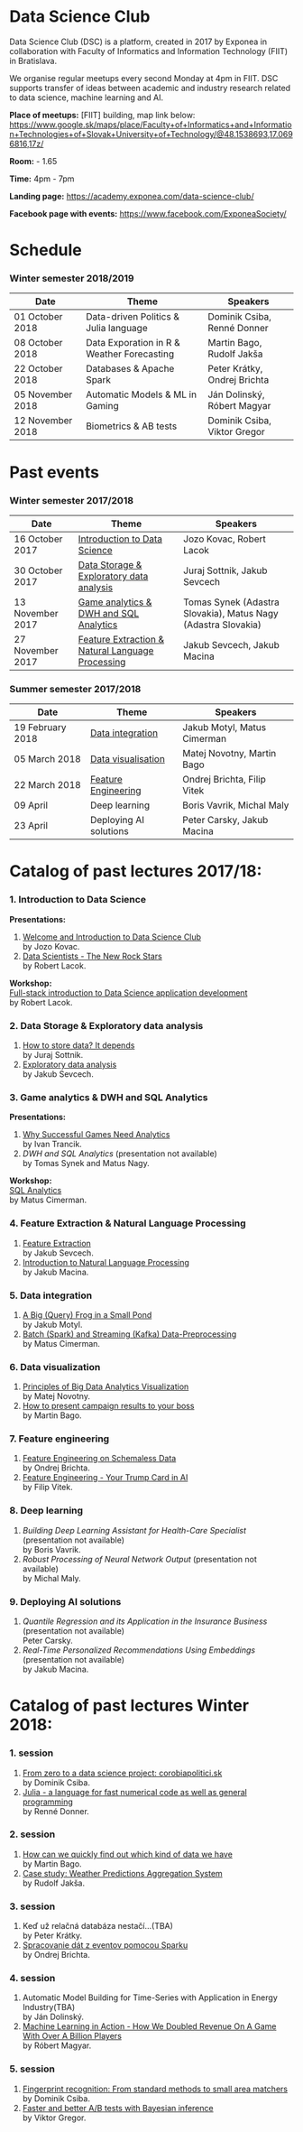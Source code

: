 # Data Science Club
Data Science Club (DSC) is a platform, created in 2017 by Exponea in collaboration with Faculty of Informatics and Information Technology (FIIT) in Bratislava.

We organise regular meetups every second Monday at 4pm in FIIT. DSC supports transfer of ideas between academic and industry research related to data science, machine learning and AI.


**Place of meetups:** [FIIT] building, map link below:   https://www.google.sk/maps/place/Faculty+of+Informatics+and+Information+Technologies+of+Slovak+University+of+Technology/@48.1538693,17.0696816,17z/

**Room:** - 1.65

**Time:** 4pm - 7pm

**Landing page:** https://academy.exponea.com/data-science-club/

**Facebook page with events:** https://www.facebook.com/ExponeaSociety/

# Schedule
### Winter semester 2018/2019
| Date          | Theme           | Speakers  |
| ------------- |---------------| ---------|
| 01 October 2018    | Data-driven Politics & Julia language | Dominik Csiba, Renné Donner |
| 08 October 2018   | Data Exporation in R & Weather Forecasting | Martin Bago, Rudolf Jakša |
| 22 October 2018     | Databases & Apache Spark | Peter Krátky, Ondrej Brichta |
| 05 November 2018    | Automatic Models & ML in Gaming | Ján Dolinský, Róbert Magyar |
| 12 November 2018    | Biometrics & AB tests | Dominik Csiba, Viktor Gregor |

# Past events

### Winter semester 2017/2018
| Date          | Theme           | Speakers  |
| ------------- |---------------| ---------|
| 16 October 2017    | [Introduction to Data Science](#1-introduction-to-data-science) | Jozo Kovac, Robert Lacok |
| 30 October 2017    | [Data Storage & Exploratory data analysis](#2-data-storage--exploratory-data-analysis) | Juraj Sottnik, Jakub Sevcech |
| 13 November 2017     | [Game analytics & DWH and SQL Analytics](#3-game-analytics--dwh-and-sql-analytics) | Tomas Synek (Adastra Slovakia), Matus Nagy (Adastra Slovakia) |
| 27 November 2017    | [Feature Extraction & Natural Language Processing](#4-feature-extraction--natural-language-processing) | Jakub Sevcech, Jakub Macina |


### Summer semester 2017/2018
| Date          | Theme           | Speakers  |
| ------------- |-------------| -----|
| 19 February 2018    | [Data integration](#5-data-integration) | Jakub Motyl, Matus Cimerman |
| 05 March 2018    | [Data visualisation](#6-data-visualization) | Matej Novotny, Martin Bago |
| 22 March 2018    | [Feature Engineering](#7-feature-engineering) | Ondrej Brichta, Filip Vitek |
| 09 April    | Deep learning | Boris Vavrik, Michal Maly |
| 23 April    | Deploying AI solutions | Peter Carsky, Jakub Macina |


# Catalog of past lectures 2017/18:
### 1. Introduction to Data Science
**Presentations:**
1. [Welcome and Introduction to Data Science Club](https://www.slideshare.net/secret/dJspj1Tgnv7Dwt)  
by Jozo Kovac.
2. [Data Scientists - The New Rock Stars](https://docs.google.com/presentation/d/1LenEj02xTPRdK1J5HCcTdx3IvNvCsJANZZ7qSYoxfl0/edit?usp=sharing)  
by Robert Lacok.

**Workshop:**  
[Full-stack introduction to Data Science application development](https://github.com/exponea/data-science-club/tree/master/16.10.2017%20-%20Full-stack%20introduction%20to%20Data%20Science%20application%20development)  
by Robert Lacok.

### 2. Data Storage & Exploratory data analysis
1. [How to store data? It depends](https://docs.google.com/presentation/d/1I9g1npKzLUbDhTUSBUSuMAc71C8NLcqZI4Jb-e8LEeo/edit#slide=id.g29325b1889_0_0)  
by Juraj Sottnik.
2. [Exploratory data analysis](https://github.com/exponea/data-science-club/blob/master/30.10.2017%20-%20Data%20Storage%20and%20Exploratory%20Analysis/Explorativna_analyza.ipynb)  
by Jakub Sevcech.

### 3. Game analytics & DWH and SQL Analytics
**Presentations:**
1. [Why Successful Games Need Analytics](https://www.slideshare.net/data-science-club/why-successful-games-need-analytics)  
by Ivan Trancik.
2. _DWH and SQL Analytics_ (presentation not available)  
by Tomas Synek and Matus Nagy.

**Workshop:**  
[SQL Analytics](https://github.com/exponea/data-science-club/tree/master/13.11.2017%20-%20Data%20warehousing%20and%20SQL)  
by Matus Cimerman.

### 4. Feature Extraction & Natural Language Processing
1. [Feature Extraction](https://github.com/exponea/data-science-club/tree/master/27.11.2017%20-%20Feature%20extraction)  
by Jakub Sevcech.
2. [Introduction to Natural Language Processing](https://www.slideshare.net/dmacjam/introduction-to-natural-language-processing-85818192)  
by Jakub Macina.

### 5. Data integration
1. [A Big (Query) Frog in a Small Pond](https://www.slideshare.net/data-science-club/a-big-query-frog-in-a-small-pond-jakub-motyl-buffpanel)  
by Jakub Motyl.
2. [Batch (Spark) and Streaming (Kafka) Data-Preprocessing](https://www.slideshare.net/data-science-club/batch-spark-and-streaming-kafka-datapreprocessing)  
by Matus Cimerman.

### 6. Data visualization
1. [Principles of Big Data Analytics Visualization](https://www.slideshare.net/data-science-club/principles-of-big-data-analytics-visualization)  
by Matej Novotny.
2. [How to present campaign results to your boss](https://www.slideshare.net/data-science-club/how-to-present-campaign-results-to-your-boss)  
by Martin Bago.

### 7. Feature engineering
1. [Feature Engineering on Schemaless Data](https://docs.google.com/presentation/d/1e_E1zqnxux4AHs3Sxu04YOkB00Tqo8z8_KaFw8JUsn4/edit#slide=id.p)  
by Ondrej Brichta.
2. [Feature Engineering - Your Trump Card in AI](http://mocnedata.sk/fiit-features/)  
by Filip Vitek.

### 8. Deep learning
1. _Building Deep Learning Assistant for Health-Care Specialist_ (presentation not available)  
by Boris Vavrik.
2. _Robust Processing of Neural Network Output_ (presentation not available)  
by Michal Maly.

### 9. Deploying AI solutions
1. _Quantile Regression and its Application in the Insurance Business_ (presentation not available)  
Peter Carsky.
2. _Real-Time Personalized Recommendations Using Embeddings_ (presentation not available)  
by Jakub Macina.

# Catalog of past lectures Winter 2018:
### 1. session
1. [From zero to a data science project: corobiapolitici.sk](https://drive.google.com/open?id=1hhTc_wWjG27NuEbcUlsiW0ZwTBepcqGrKddKkb8EFgk)  
by Dominik Csiba.
2. [Julia - a language for fast numerical code as well as general programming](https://drive.google.com/open?id=1tg5nUGkpqkfP5GKrkTJ9gW-c5lAJSqlS)  
by Renné Donner.

### 2. session
1. [How can we quickly find out which kind of data we have](https://drive.google.com/file/d/1K62XaWMgNAfnNQh-VknphzUyYVn6RVkT)  
by Martin Bago.
2. [Case study: Weather Predictions Aggregation System](http://meteo.mdj.sk/)  
by Rudolf Jakša.

### 3. session
1. Keď už relačná databáza nestačí...(TBA)  
by Peter Krátky.
2. [Spracovanie dát z eventov pomocou Sparku](https://docs.google.com/presentation/d/1RNn4q-S9Fxt8D21Muz6CPyTTnaf2t4420EkRl0ckURI/)  
by Ondrej Brichta.

### 4. session
1. Automatic Model Building for Time-Series with Application in Energy Industry(TBA)  
by Ján Dolinský.
2. [Machine Learning in Action - How We Doubled Revenue On A Game With Over A Billion Players](https://docs.google.com/presentation/d/1NOBG_ptyWDJ6ot4m01H2KTvif-ii1mUPgtaeEmOItvg)  
by Róbert Magyar.

### 5. session
1. [Fingerprint recognition: From standard methods to small area matchers](https://docs.google.com/presentation/d/1KoWO9y8toGJ__MIfKlULaPqvvKDf9k1GEkSsY76_HUA/edit?usp=sharing)  
by Dominik Csiba.
2. [Faster and better A/B tests with Bayesian inference](https://docs.google.com/presentation/d/1_lLF_GwCLH2-XMfyXWF8S-fuEo71ODteqhhJE5QTXlg/edit?usp=sharing)  
by Viktor Gregor.
